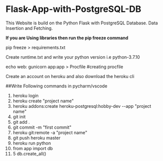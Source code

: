 # Flask-App-with-PostgreSQL-DB

This Website is build on the Python Flask with PostgreSQL Database. Data Insertion and Fetching.

**If you are Using libraries then run the pip freeze command**

pip freeze > requirements.txt

Create runtime.txt and write your python version i.e python-3.7.10

echo web: gunicorn app:app > Procfile   #creating procfile

Create an account on heroku  and also download the heroku cli

##Write Following commands in pycharm/vscode
1. heroku login
2. heroku create "project name"
3. heroku addons:create heroku-postgresql:hobby-dev --app "project name"       
4. git init
5. git add . 
6. git commit -m "first commit"
7. heroku git:remote -a "project name"
8. git push heroku master
9. heroku run python
10. from app import db 
10. 5 db.create_all()


